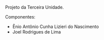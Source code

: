Projeto da Terceira Unidade.

Componentes:
- Ênio Antônio Cunha Lizieri do Nascimento
- Joel Rodrigues de Lima
